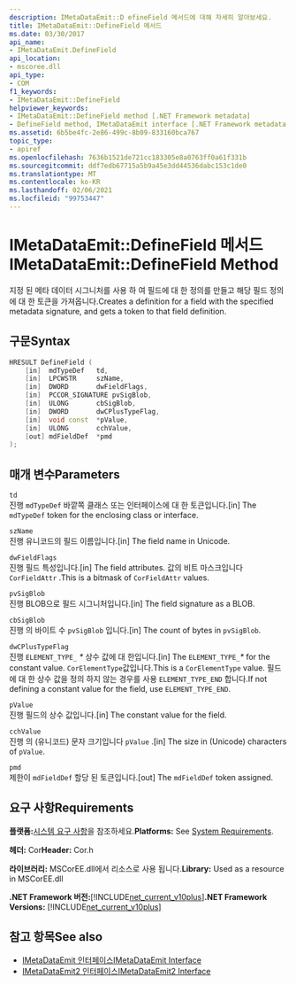 ```yaml
---
description: IMetaDataEmit::D efineField 메서드에 대해 자세히 알아보세요.
title: IMetaDataEmit::DefineField 메서드
ms.date: 03/30/2017
api_name:
- IMetaDataEmit.DefineField
api_location:
- mscoree.dll
api_type:
- COM
f1_keywords:
- IMetaDataEmit::DefineField
helpviewer_keywords:
- IMetaDataEmit::DefineField method [.NET Framework metadata]
- DefineField method, IMetaDataEmit interface [.NET Framework metadata
ms.assetid: 6b5be4fc-2e86-499c-8b09-833160bca767
topic_type:
- apiref
ms.openlocfilehash: 7636b1521de721cc183305e8a0763ff0a61f331b
ms.sourcegitcommit: ddf7edb67715a5b9a45e3dd44536dabc153c1de0
ms.translationtype: MT
ms.contentlocale: ko-KR
ms.lasthandoff: 02/06/2021
ms.locfileid: "99753447"
---
```

# <a name="imetadataemitdefinefield-method"></a><span data-ttu-id="76937-103">IMetaDataEmit::DefineField 메서드</span><span class="sxs-lookup"><span data-stu-id="76937-103">IMetaDataEmit::DefineField Method</span></span>

<span data-ttu-id="76937-104">지정 된 메타 데이터 시그니처를 사용 하 여 필드에 대 한 정의를 만들고 해당 필드 정의에 대 한 토큰을 가져옵니다.</span><span class="sxs-lookup"><span data-stu-id="76937-104">Creates a definition for a field with the specified metadata signature, and gets a token to that field definition.</span></span>  
  
## <a name="syntax"></a><span data-ttu-id="76937-105">구문</span><span class="sxs-lookup"><span data-stu-id="76937-105">Syntax</span></span>  
  
```cpp  
HRESULT DefineField (
    [in]  mdTypeDef   td,
    [in]  LPCWSTR     szName,
    [in]  DWORD       dwFieldFlags,
    [in]  PCCOR_SIGNATURE pvSigBlob,
    [in]  ULONG       cbSigBlob,
    [in]  DWORD       dwCPlusTypeFlag,
    [in]  void const  *pValue,
    [in]  ULONG       cchValue,
    [out] mdFieldDef  *pmd
);  
```  
  
## <a name="parameters"></a><span data-ttu-id="76937-106">매개 변수</span><span class="sxs-lookup"><span data-stu-id="76937-106">Parameters</span></span>  

 `td`  
 <span data-ttu-id="76937-107">진행 `mdTypeDef` 바깥쪽 클래스 또는 인터페이스에 대 한 토큰입니다.</span><span class="sxs-lookup"><span data-stu-id="76937-107">[in] The `mdTypeDef` token for the enclosing class or interface.</span></span>  
  
 `szName`  
 <span data-ttu-id="76937-108">진행 유니코드의 필드 이름입니다.</span><span class="sxs-lookup"><span data-stu-id="76937-108">[in] The field name in Unicode.</span></span>  
  
 `dwFieldFlags`  
 <span data-ttu-id="76937-109">진행 필드 특성입니다.</span><span class="sxs-lookup"><span data-stu-id="76937-109">[in] The field attributes.</span></span> <span data-ttu-id="76937-110">값의 비트 마스크입니다 `CorFieldAttr` .</span><span class="sxs-lookup"><span data-stu-id="76937-110">This is a bitmask of `CorFieldAttr` values.</span></span>  
  
 `pvSigBlob`  
 <span data-ttu-id="76937-111">진행 BLOB으로 필드 시그니처입니다.</span><span class="sxs-lookup"><span data-stu-id="76937-111">[in] The field signature as a BLOB.</span></span>  
  
 `cbSigBlob`  
 <span data-ttu-id="76937-112">진행 의 바이트 수 `pvSigBlob` 입니다.</span><span class="sxs-lookup"><span data-stu-id="76937-112">[in] The count of bytes in `pvSigBlob`.</span></span>  
  
 `dwCPlusTypeFlag`  
 <span data-ttu-id="76937-113">진행 `ELEMENT_TYPE_` *\** 상수 값에 대 한입니다.</span><span class="sxs-lookup"><span data-stu-id="76937-113">[in] The `ELEMENT_TYPE_`*\** for the constant value.</span></span> <span data-ttu-id="76937-114">`CorElementType`값입니다.</span><span class="sxs-lookup"><span data-stu-id="76937-114">This is a `CorElementType` value.</span></span> <span data-ttu-id="76937-115">필드에 대 한 상수 값을 정의 하지 않는 경우를 사용 `ELEMENT_TYPE_END` 합니다.</span><span class="sxs-lookup"><span data-stu-id="76937-115">If not defining a constant value for the field, use `ELEMENT_TYPE_END`.</span></span>  
  
 `pValue`  
 <span data-ttu-id="76937-116">진행 필드의 상수 값입니다.</span><span class="sxs-lookup"><span data-stu-id="76937-116">[in] The constant value for the field.</span></span>  
  
 `cchValue`  
 <span data-ttu-id="76937-117">진행 의 (유니코드) 문자 크기입니다 `pValue` .</span><span class="sxs-lookup"><span data-stu-id="76937-117">[in] The size in (Unicode) characters of `pValue`.</span></span>  
  
 `pmd`  
 <span data-ttu-id="76937-118">제한이 `mdFieldDef` 할당 된 토큰입니다.</span><span class="sxs-lookup"><span data-stu-id="76937-118">[out] The `mdFieldDef` token assigned.</span></span>  
  
## <a name="requirements"></a><span data-ttu-id="76937-119">요구 사항</span><span class="sxs-lookup"><span data-stu-id="76937-119">Requirements</span></span>  

 <span data-ttu-id="76937-120">**플랫폼:**[시스템 요구 사항](../../get-started/system-requirements.md)을 참조하세요.</span><span class="sxs-lookup"><span data-stu-id="76937-120">**Platforms:** See [System Requirements](../../get-started/system-requirements.md).</span></span>  
  
 <span data-ttu-id="76937-121">**헤더:** Cor</span><span class="sxs-lookup"><span data-stu-id="76937-121">**Header:** Cor.h</span></span>  
  
 <span data-ttu-id="76937-122">**라이브러리:** MSCorEE.dll에서 리소스로 사용 됩니다.</span><span class="sxs-lookup"><span data-stu-id="76937-122">**Library:** Used as a resource in MSCorEE.dll</span></span>  
  
 <span data-ttu-id="76937-123">**.NET Framework 버전:**[!INCLUDE[net_current_v10plus](../../../../includes/net-current-v10plus-md.md)]</span><span class="sxs-lookup"><span data-stu-id="76937-123">**.NET Framework Versions:** [!INCLUDE[net_current_v10plus](../../../../includes/net-current-v10plus-md.md)]</span></span>  
  
## <a name="see-also"></a><span data-ttu-id="76937-124">참고 항목</span><span class="sxs-lookup"><span data-stu-id="76937-124">See also</span></span>

- [<span data-ttu-id="76937-125">IMetaDataEmit 인터페이스</span><span class="sxs-lookup"><span data-stu-id="76937-125">IMetaDataEmit Interface</span></span>](imetadataemit-interface.md)
- [<span data-ttu-id="76937-126">IMetaDataEmit2 인터페이스</span><span class="sxs-lookup"><span data-stu-id="76937-126">IMetaDataEmit2 Interface</span></span>](imetadataemit2-interface.md)
